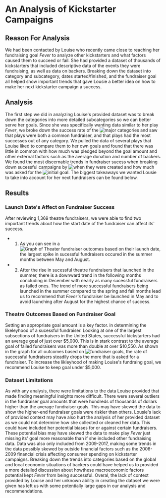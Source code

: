# An Analysis of Kickstarter Campaigns
## Reason For Analysis
We had been contacted by Louise who recently came close to reaching her fundraising goal *Fever* to analyze other kickstarters and what factors caused them to succeed or fail. She had provided a dataset of thousands of kickstarters that included descriptive data of the events they were fundraising, as well as data on backers. Breaking down the dataset into category and subcategory, dates started/finished, and the fundraiser goal all helped show important trends that gave Lousie a better idea on how to make her next kickstarter campaign a success.

## Analysis
The first step we did in analyzing Louise's provided dataset was to break down the categories into more detailed subcategories so we can better serve her goals. Since she was specifically wanting data similar to her play *Fever*, we broke down the success rate of the ![major categories](/kickstarter-analysis/Resources/Parent_Category_Outcomes.png) and saw that plays were both a common fundraiser, and that plays had the most successes out of any category. We pulled the data of several plays that Louise liked to compare them to her own goals and found that there was little in common with how much was pledged beyond the goal amount and other external factors such as the average donation and number of backers. We found the most discernable trends in fundraiser sucess when breaking down sucessful campaigns by ![when they were created](/kickstarter-analysis/Resources/Theater_Outcomes_vs_Launch.png) and how much was asked for the ![initial goal](/kickstarter-analysis/Resources/Outcomes_vs_Goals.png). The biggest takeaways we wanted Lousie to take into account for her next fundraisers can be found below.

## Results
### Launch Date's Affect on Fundraiser Success
After reviewing 1,369 theatre fundraisers, we were able to find two important trends about how the start date of the fundraiser can affect its' success.
- 1) As you can see in a ![Graph of Theater fundraiser outcomes based on their launch date](/kickstarter-analysis/Resources/Theater_Outcomes_vs_Launch.png), the largest spike in sucessful fundraisers occured in the summer months between May and August.
- 2) After the rise in sucessful theatre fundraisers that launched in the summer, there is a downward trend in the following months concluding in December with nearly as many sucessful fundraisers as failed ones. The trend of more successful fundraisers being launched in the summer compared to the spring and fall months lead us to recommend that *Fever's* fundraiser be launched in May and to avoid launching after August for the highest chance of success.
### Theatre Outcomes Based on Fundraiser Goal
Setting an appropriate goal amount is a key factor. in determining the likeleyhood of a sucessful fundraiser. Looking at one of the largest subsections of fundraisers in the United States, successful kickstarters had an average goal of just over $5,000. This is in stark contrast to the average goal of failed fundraisers was more than double at over $10,550. As shown in the graph for all outcomes based on ![fundraiser goals](/kickstarter-analysis/Resources/Outcomes_vs_Goals.png), the rate of successful fundraisers steadily drops the more that is asked for a fundraiser. To increase the likleyhood of making Louise's fundraing goal, we recommend Louise to keep goal under $5,000.
### Dataset Limitations
As with any analysis, there were limitations to the data Louise provided that made finding meaningful insights more difficult. There were several outliers in the fundraiser goal amounts that were hundreds of thousands of dollars higher than the average fundraiser goals. This may have skewed the data to show the higher-end fundraiser goals were riskier than others. Lousie's lack of provided context may have also hurt the analysis of her provided dataset as we could not determine how she collected or cleaned her data. This could have included her potential biases for or against certain fundraisers. These potential bias may have skewed the data to make play *Fever* just missing its' goal more reasonable than if she included other fundraising data. Data was also only included from 2009-2017, making some trends in the data possibly skewed by outside financial factors such as the 2008-2009 financial crisis affecting consumer spending on kickstarter campaigns. Breaking down the trends into categories based on the global and local economic situations of backers could have helped us to provided a more detailed discussion about howthese macroeconomic factors potential kept *Fever* from being successful. Overal, the lack of context provided by Louise and her unknown ability in creating the dataset we were given has left us with some potentially large gaps in our analysis and recommendations.
